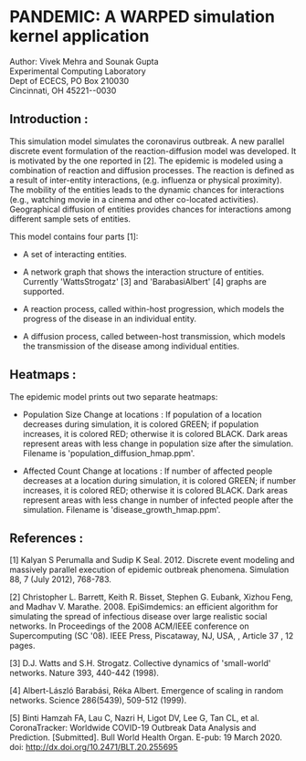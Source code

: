 # PANDEMIC: A WARPED simulation kernel application

Author: Vivek Mehra and Sounak Gupta <br>
Experimental Computing Laboratory <br>
Dept of ECECS, PO Box 210030 <br>
Cincinnati, OH  45221--0030 <br>

## Introduction :

This simulation model simulates the coronavirus outbreak. A new parallel
discrete event formulation of the reaction-diffusion model was developed.
It is motivated by the one reported in [2]. The epidemic is modeled using
a combination of reaction  and diffusion  processes. The reaction  is
defined as  a result of  inter-entity  interactions, (e.g. influenza or
physical proximity). The mobility of the entities leads to the  dynamic
chances for interactions (e.g., watching movie in a cinema and  other
co-located  activities). Geographical diffusion  of entities provides
chances for  interactions  among  different  sample  sets  of entities.

This model contains four parts [1]:

+ A set of interacting entities.

+ A network graph that shows the interaction structure of entities.
  Currently 'WattsStrogatz' [3] and 'BarabasiAlbert' [4] graphs are 
  supported.

+ A reaction process, called within-host progression, which models the
  progress of the disease in an individual entity.

+ A diffusion process, called between-host transmission, which models
  the transmission of the disease among individual entities.

## Heatmaps :

The epidemic model prints out two separate heatmaps:

+ Population Size Change at locations : If population of a location
  decreases during simulation, it is colored GREEN; if population
  increases, it is colored RED; otherwise it is colored BLACK. Dark
  areas represent areas with less change in population size after
  the simulation. Filename is 'population\_diffusion\_hmap.ppm'.

+ Affected Count Change at locations : If number of affected people
  decreases at a location during simulation, it is colored GREEN; if
  number increases, it is colored RED; otherwise it is colored BLACK.
  Dark areas represent areas with less change in number of infected
  people after the simulation. Filename is 'disease\_growth\_hmap.ppm'.

## References :

[1] Kalyan S Perumalla and Sudip K Seal. 2012. Discrete event modeling
and massively parallel execution of epidemic outbreak phenomena.
Simulation 88, 7 (July 2012), 768-783.

[2] Christopher L. Barrett, Keith R. Bisset, Stephen G. Eubank, Xizhou Feng,
and Madhav V. Marathe. 2008. EpiSimdemics: an efficient algorithm for
simulating the spread of infectious disease over large realistic social networks.
In Proceedings of the 2008 ACM/IEEE conference on Supercomputing (SC '08).
IEEE Press, Piscataway, NJ, USA, , Article 37 , 12 pages.

[3] D.J. Watts and S.H. Strogatz. Collective dynamics of 'small-world' networks.
Nature 393, 440-442 (1998).

[4] Albert-László Barabási, Réka Albert. Emergence of scaling in random networks.
Science 286(5439), 509-512 (1999).

[5] Binti Hamzah FA, Lau C, Nazri H, Ligot DV, Lee G, Tan CL, et al.
CoronaTracker: Worldwide COVID-19 Outbreak Data Analysis and Prediction.
[Submitted]. Bull World Health Organ. E-pub: 19 March 2020.
doi: http://dx.doi.org/10.2471/BLT.20.255695

